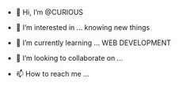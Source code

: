 - 👋 Hi, I’m @CURIOUS
- 👀 I’m interested in ... knowing new things
- 🌱 I’m currently learning ... WEB DEVELOPMENT

- 💞️ I’m looking to collaborate on ...
- 📫 How to reach me ...

<!---
tusharchauhan89/tusharchauhan89 is a ✨ special ✨ repository because its `README.md` (this file) appears on your GitHub profile.
You can click the Preview link to take a look at your changes.
--->

